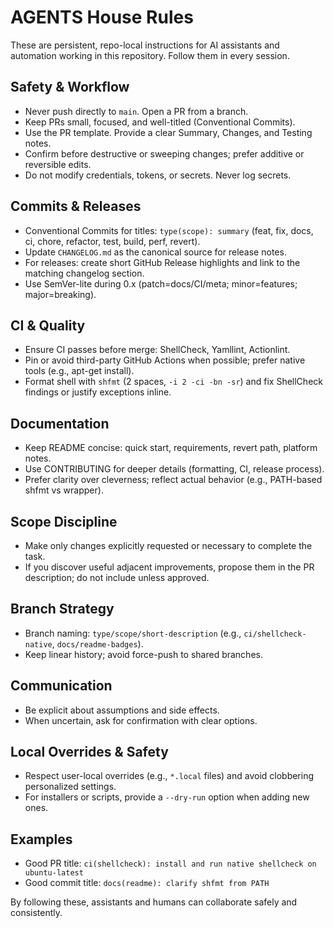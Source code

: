 # AGENTS House Rules

These are persistent, repo-local instructions for AI assistants and automation working in this repository. Follow them in every session.

## Safety & Workflow
- Never push directly to `main`. Open a PR from a branch.
- Keep PRs small, focused, and well-titled (Conventional Commits).
- Use the PR template. Provide a clear Summary, Changes, and Testing notes.
- Confirm before destructive or sweeping changes; prefer additive or reversible edits.
- Do not modify credentials, tokens, or secrets. Never log secrets.

## Commits & Releases
- Conventional Commits for titles: `type(scope): summary` (feat, fix, docs, ci, chore, refactor, test, build, perf, revert).
- Update `CHANGELOG.md` as the canonical source for release notes.
- For releases: create short GitHub Release highlights and link to the matching changelog section.
- Use SemVer-lite during 0.x (patch=docs/CI/meta; minor=features; major=breaking).

## CI & Quality
- Ensure CI passes before merge: ShellCheck, Yamllint, Actionlint.
- Pin or avoid third-party GitHub Actions when possible; prefer native tools (e.g., apt-get install).
- Format shell with `shfmt` (2 spaces, `-i 2 -ci -bn -sr`) and fix ShellCheck findings or justify exceptions inline.

## Documentation
- Keep README concise: quick start, requirements, revert path, platform notes.
- Use CONTRIBUTING for deeper details (formatting, CI, release process).
- Prefer clarity over cleverness; reflect actual behavior (e.g., PATH-based shfmt vs wrapper).

## Scope Discipline
- Make only changes explicitly requested or necessary to complete the task.
- If you discover useful adjacent improvements, propose them in the PR description; do not include unless approved.

## Branch Strategy
- Branch naming: `type/scope/short-description` (e.g., `ci/shellcheck-native`, `docs/readme-badges`).
- Keep linear history; avoid force-push to shared branches.

## Communication
- Be explicit about assumptions and side effects.
- When uncertain, ask for confirmation with clear options.

## Local Overrides & Safety
- Respect user-local overrides (e.g., `*.local` files) and avoid clobbering personalized settings.
- For installers or scripts, provide a `--dry-run` option when adding new ones.

## Examples
- Good PR title: `ci(shellcheck): install and run native shellcheck on ubuntu-latest`
- Good commit title: `docs(readme): clarify shfmt from PATH`

By following these, assistants and humans can collaborate safely and consistently.
